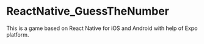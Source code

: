 # ReactNative_GuessTheNumber
This is a game based on React Native for iOS and Android with help of Expo platform.
